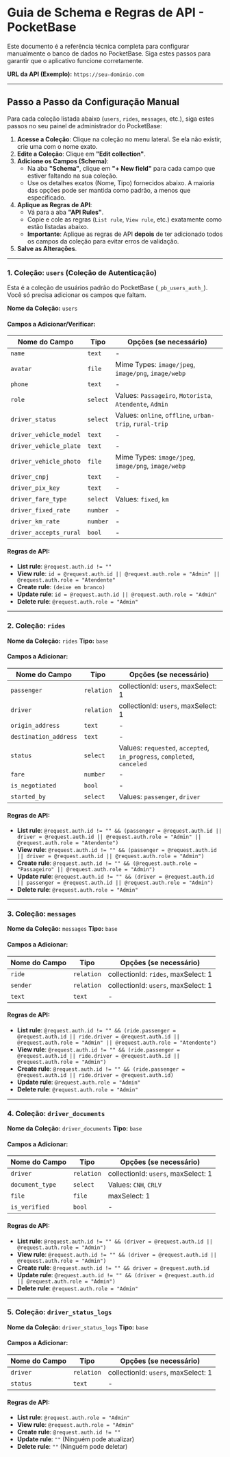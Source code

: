 # Guia de Schema e Regras de API - PocketBase

Este documento é a referência técnica completa para configurar manualmente o banco de dados no PocketBase. Siga estes passos para garantir que o aplicativo funcione corretamente.

**URL da API (Exemplo):** `https://seu-dominio.com`

---

## Passo a Passo da Configuração Manual

Para cada coleção listada abaixo (`users`, `rides`, `messages`, etc.), siga estes passos no seu painel de administrador do PocketBase:

1.  **Acesse a Coleção**: Clique na coleção no menu lateral. Se ela não existir, crie uma com o nome exato.
2.  **Edite a Coleção**: Clique em **"Edit collection"**.
3.  **Adicione os Campos (Schema)**:
    *   Na aba **"Schema"**, clique em **"+ New field"** para cada campo que estiver faltando na sua coleção.
    *   Use os detalhes exatos (Nome, Tipo) fornecidos abaixo. A maioria das opções pode ser mantida como padrão, a menos que especificado.
4.  **Aplique as Regras de API**:
    *   Vá para a aba **"API Rules"**.
    *   Copie e cole as regras (`List rule`, `View rule`, etc.) exatamente como estão listadas abaixo.
    *   **Importante**: Aplique as regras de API **depois** de ter adicionado todos os campos da coleção para evitar erros de validação.
5.  **Salve as Alterações**.

---

### 1. Coleção: `users` (Coleção de Autenticação)

Esta é a coleção de usuários padrão do PocketBase (`_pb_users_auth_`). Você só precisa adicionar os campos que faltam.

**Nome da Coleção:** `users`

#### Campos a Adicionar/Verificar:

| Nome do Campo            | Tipo       | Opções (se necessário)                                      |
| ------------------------ | ---------- | ----------------------------------------------------------- |
| `name`                   | `text`     | -                                                           |
| `avatar`                 | `file`     | Mime Types: `image/jpeg`, `image/png`, `image/webp`         |
| `phone`                  | `text`     | -                                                           |
| `role`                   | `select`   | Values: `Passageiro`, `Motorista`, `Atendente`, `Admin`     |
| `driver_status`          | `select`   | Values: `online`, `offline`, `urban-trip`, `rural-trip`     |
| `driver_vehicle_model`   | `text`     | -                                                           |
| `driver_vehicle_plate`   | `text`     | -                                                           |
| `driver_vehicle_photo`   | `file`     | Mime Types: `image/jpeg`, `image/png`, `image/webp`         |
| `driver_cnpj`            | `text`     | -                                                           |
| `driver_pix_key`         | `text`     | -                                                           |
| `driver_fare_type`       | `select`   | Values: `fixed`, `km`                                       |
| `driver_fixed_rate`      | `number`   | -                                                           |
| `driver_km_rate`         | `number`   | -                                                           |
| `driver_accepts_rural`   | `bool`     | -                                                           |

#### Regras de API:

-   **List rule**: `@request.auth.id != ""`
-   **View rule**: `id = @request.auth.id || @request.auth.role = "Admin" || @request.auth.role = "Atendente"`
-   **Create rule**: `(deixe em branco)`
-   **Update rule**: `id = @request.auth.id || @request.auth.role = "Admin"`
-   **Delete rule**: `@request.auth.role = "Admin"`

---

### 2. Coleção: `rides`

**Nome da Coleção:** `rides`
**Tipo:** `base`

#### Campos a Adicionar:

| Nome do Campo           | Tipo       | Opções (se necessário)                                     |
| ----------------------- | ---------- | ---------------------------------------------------------- |
| `passenger`             | `relation` | collectionId: `users`, maxSelect: 1                        |
| `driver`                | `relation` | collectionId: `users`, maxSelect: 1                        |
| `origin_address`        | `text`     | -                                                          |
| `destination_address`   | `text`     | -                                                          |
| `status`                | `select`   | Values: `requested`, `accepted`, `in_progress`, `completed`, `canceled` |
| `fare`                  | `number`   | -                                                          |
| `is_negotiated`         | `bool`     | -                                                          |
| `started_by`            | `select`   | Values: `passenger`, `driver`                              |

#### Regras de API:

-   **List rule**: `@request.auth.id != "" && (passenger = @request.auth.id || driver = @request.auth.id || @request.auth.role = "Admin" || @request.auth.role = "Atendente")`
-   **View rule**: `@request.auth.id != "" && (passenger = @request.auth.id || driver = @request.auth.id || @request.auth.role = "Admin")`
-   **Create rule**: `@request.auth.id != "" && (@request.auth.role = "Passageiro" || @request.auth.role = "Admin")`
-   **Update rule**: `@request.auth.id != "" && (driver = @request.auth.id || passenger = @request.auth.id || @request.auth.role = "Admin")`
-   **Delete rule**: `@request.auth.role = "Admin"`

---

### 3. Coleção: `messages`

**Nome da Coleção:** `messages`
**Tipo:** `base`

#### Campos a Adicionar:

| Nome do Campo | Tipo       | Opções (se necessário)         |
| ------------- | ---------- | ------------------------------ |
| `ride`        | `relation` | collectionId: `rides`, maxSelect: 1 |
| `sender`      | `relation` | collectionId: `users`, maxSelect: 1 |
| `text`        | `text`     | -                              |

#### Regras de API:

-   **List rule**: `@request.auth.id != "" && (ride.passenger = @request.auth.id || ride.driver = @request.auth.id || @request.auth.role = "Admin" || @request.auth.role = "Atendente")`
-   **View rule**: `@request.auth.id != "" && (ride.passenger = @request.auth.id || ride.driver = @request.auth.id || @request.auth.role = "Admin")`
-   **Create rule**: `@request.auth.id != "" && (ride.passenger = @request.auth.id || ride.driver = @request.auth.id)`
-   **Update rule**: `@request.auth.role = "Admin"`
-   **Delete rule**: `@request.auth.role = "Admin"`

---

### 4. Coleção: `driver_documents`

**Nome da Coleção:** `driver_documents`
**Tipo:** `base`

#### Campos a Adicionar:

| Nome do Campo     | Tipo       | Opções (se necessário)         |
| ----------------- | ---------- | ------------------------------ |
| `driver`          | `relation` | collectionId: `users`, maxSelect: 1 |
| `document_type`   | `select`   | Values: `CNH`, `CRLV`          |
| `file`            | `file`     | maxSelect: 1                   |
| `is_verified`     | `bool`     | -                              |

#### Regras de API:

-   **List rule**: `@request.auth.id != "" && (driver = @request.auth.id || @request.auth.role = "Admin")`
-   **View rule**: `@request.auth.id != "" && (driver = @request.auth.id || @request.auth.role = "Admin")`
-   **Create rule**: `@request.auth.id != "" && driver = @request.auth.id`
-   **Update rule**: `@request.auth.id != "" && (driver = @request.auth.id || @request.auth.role = "Admin")`
-   **Delete rule**: `@request.auth.role = "Admin"`

---

### 5. Coleção: `driver_status_logs`

**Nome da Coleção:** `driver_status_logs`
**Tipo:** `base`

#### Campos a Adicionar:

| Nome do Campo | Tipo       | Opções (se necessário)         |
| ------------- | ---------- | ------------------------------ |
| `driver`      | `relation` | collectionId: `users`, maxSelect: 1 |
| `status`      | `text`     | -                              |

#### Regras de API:

-   **List rule**: `@request.auth.role = "Admin"`
-   **View rule**: `@request.auth.role = "Admin"`
-   **Create rule**: `@request.auth.id != ""`
-   **Update rule**: `""` (Ninguém pode atualizar)
-   **Delete rule**: `""` (Ninguém pode deletar)
